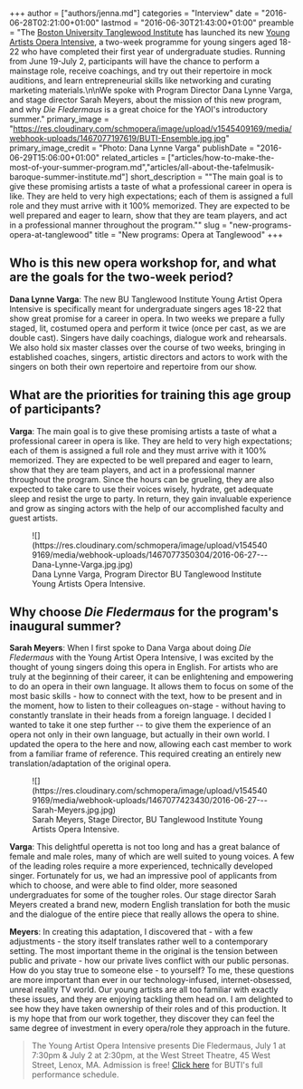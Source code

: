 +++
author = ["authors/jenna.md"]
categories = "Interview"
date = "2016-06-28T02:21:00+01:00"
lastmod = "2016-06-30T21:43:00+01:00"
preamble = "The [Boston University Tanglewood Institute](http://www.bu.edu/cfa/tanglewood/) has launched its new [Young Artists Opera Intensive](http://www.bu.edu/cfa/tanglewood/program/yaoi/), a two-week programme for young singers aged 18-22 who have completed their first year of undergraduate studies. Running from June 19-July 2, participants will have the chance to perform a mainstage role, receive coachings, and try out their repertoire in mock auditions, and learn entrepreneurial skills like networking and curating marketing materials.\n\nWe spoke with Program Director Dana Lynne Varga, and stage director Sarah Meyers, about the mission of this new program, and why *Die Fledermaus* is a great choice for the YAOI's introductory summer."
primary_image = "https://res.cloudinary.com/schmopera/image/upload/v1545409169/media/webhook-uploads/1467077197619/BUTI-Ensemble.jpg.jpg"
primary_image_credit = "Photo: Dana Lynne Varga"
publishDate = "2016-06-29T15:06:00+01:00"
related_articles = ["articles/how-to-make-the-most-of-your-summer-program.md","articles/all-about-the-tafelmusik-baroque-summer-institute.md"]
short_description = "&quot;The main goal is to give these promising artists a taste of what a professional career in opera is like. They are held to very high expectations; each of them is assigned a full role and they must arrive with it 100% memorized. They are expected to be well prepared and eager to learn, show that they are team players, and act in a professional manner throughout the program.&quot;"
slug = "new-programs-opera-at-tanglewood"
title = "New programs: Opera at Tanglewood"
+++

## Who is this new opera workshop for, and what are the goals for the two-week period?

**Dana Lynne Varga**: The new BU Tanglewood Institute Young Artist Opera Intensive is specifically meant for undergraduate singers ages 18-22 that show great promise for a career in opera. In two weeks we prepare a fully staged, lit, costumed opera and perform it twice (once per cast, as we are double cast). Singers have daily coachings, dialogue work and rehearsals. We also hold six master classes over the course of two weeks, bringing in established coaches, singers, artistic directors and actors to work with the singers on both their own repertoire and repertoire from our show.

## What are the priorities for training this age group of participants?

**Varga**: The main goal is to give these promising artists a taste of what a professional career in opera is like. They are held to very high expectations; each of them is assigned a full role and they must arrive with it 100% memorized. They are expected to be well prepared and eager to learn, show that they are team players, and act in a professional manner throughout the program. Since the hours can be grueling, they are also expected to take care to use their voices wisely, hydrate, get adequate sleep and resist the urge to party. In return, they gain invaluable experience and grow as singing actors with the help of our accomplished faculty and guest artists.

<figure data-type="image">
![](https://res.cloudinary.com/schmopera/image/upload/v1545409169/media/webhook-uploads/1467077350304/2016-06-27---Dana-Lynne-Varga.jpg.jpg)
<figcaption>Dana Lynne Varga, Program Director BU Tanglewood Institute Young Artists Opera Intensive.</figcaption>
</figure>

## Why choose *Die Fledermaus* for the program's inaugural summer?

**Sarah Meyers**: When I first spoke to Dana Varga about doing *Die Fledermaus* with the Young Artist Opera Intensive, I was excited by the thought of young singers doing this opera in English. For artists who are truly at the beginning of their career, it can be enlightening and empowering to do an opera in their own language. It allows them to focus on some of the most basic skills - how to connect with the text, how to be present and in the moment, how to listen to their colleagues on-stage - without having to  constantly translate in their heads from a foreign language. I decided I wanted to take it one step further -- to give them the experience of an opera not only in their own language, but actually in their own world. I updated the opera to the here and now, allowing each cast member to work from a familiar frame of reference. This required creating an entirely new translation/adaptation of the original opera. 

<figure data-type="image">
![](https://res.cloudinary.com/schmopera/image/upload/v1545409169/media/webhook-uploads/1467077423430/2016-06-27---Sarah-Meyers.jpg.jpg)
<figcaption>Sarah Meyers, Stage Director, BU Tanglewood Institute Young Artists Opera Intensive.</figcaption>
</figure>

**Varga**: This delightful operetta is not too long and has a great balance of female and male roles, many of which are well suited to young voices. A few of the leading roles require a more experienced, technically developed singer. Fortunately for us, we had an impressive pool of applicants from which to choose, and were able to find older, more seasoned undergraduates for some of the tougher roles. Our stage director Sarah Meyers created a brand new, modern English translation for both the music and the dialogue of the entire piece that really allows the opera to shine.

**Meyers**: In creating this adaptation, I discovered that - with a few adjustments - the story itself translates rather well to a contemporary setting. The most important theme in the original is the tension between public and private - how our private lives conflict with our public personas. How do you stay true to someone else - to yourself? To me, these questions are more important than ever in our technology-infused, internet-obsessed, unreal reality TV world. Our young artists are all too familiar with exactly these issues, and they are enjoying tackling them head on. I am delighted to see how they have taken ownership of their roles and of this production. It is my hope that from our work together, they discover they can feel the same degree of investment in every opera/role they approach in the future. 

>The Young Artist Opera Intensive presents Die Fledermaus, July 1 at 7:30pm & July 2 at 2:30pm, at the West Street Theatre, 45 West Street, Lenox, MA. Admission is free! [Click here](http://www.bu.edu/cfa/tanglewood/performance_calendar/) for BUTI's full performance schedule.
